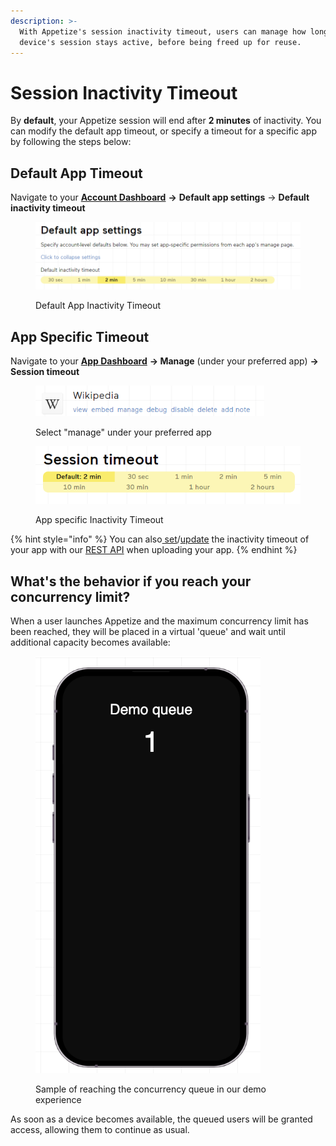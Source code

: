 ```yaml
---
description: >-
  With Appetize's session inactivity timeout, users can manage how long their
  device's session stays active, before being freed up for reuse.
---
```


# Session Inactivity Timeout

By **default**, your Appetize session will end after **2 minutes** of inactivity. You can modify the default app timeout, or specify a timeout for a specific app by following the steps below:

## Default App Timeout

Navigate to your [**Account Dashboard**](https://appetize.io/account) **->** **Default app settings** -> **Default inactivity timeout**

<figure><img src="../.gitbook/assets/image (1) (2).png" alt="" width="563"><figcaption><p>Default App Inactivity Timeout</p></figcaption></figure>

## App Specific Timeout

Navigate to your [**App Dashboard**](https://appetize.io/apps) **-> Manage** (under your preferred app) **-> Session timeout**

<figure><img src="../.gitbook/assets/image (10) (1) (1) (1) (1) (5).png" alt="" width="366"><figcaption><p>Select "manage" under your preferred app</p></figcaption></figure>

<figure><img src="../.gitbook/assets/image (8).png" alt="" width="455"><figcaption><p>App specific Inactivity Timeout</p></figcaption></figure>

{% hint style="info" %}
You can also[ set](../rest-api/create-new-app.md)/[update](../rest-api/update-existing-app.md) the inactivity timeout of your app with our [REST API](broken-reference) when uploading your app.
{% endhint %}

## What's the behavior if you reach your concurrency limit?

When a user launches Appetize and the maximum concurrency limit has been reached, they will be placed in a virtual 'queue' and wait until additional capacity becomes available:

<figure><img src="../.gitbook/assets/image (3).png" alt="" width="360"><figcaption><p>Sample of reaching the concurrency queue in our demo experience</p></figcaption></figure>

As soon as a device becomes available, the queued users will be granted access, allowing them to continue as usual.
